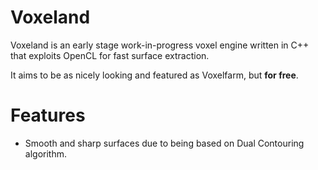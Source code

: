 # Voxeland #

Voxeland is an early stage work-in-progress voxel engine written in C++
that exploits OpenCL for fast surface extraction.

It aims to be as nicely looking and featured as Voxelfarm, but **for free**.

# Features #
* Smooth and sharp surfaces due to being based on Dual Contouring algorithm.
